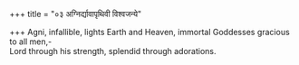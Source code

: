 +++
title = "०३ अग्निर्द्यावापृथिवी विश्वजन्ये"

+++
Agni, infallible, lights Earth and Heaven, immortal Goddesses gracious to all men,-  
     Lord through his strength, splendid through adorations.